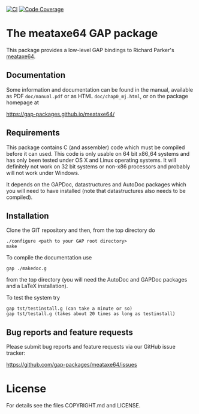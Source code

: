 [![CI](https://github.com/gap-packages/meataxe64/actions/workflows/CI.yml/badge.svg)](https://github.com/gap-packages/meataxe64/actions/workflows/CI.yml)
[![Code Coverage](https://codecov.io/github/gap-packages/meataxe64/coverage.svg?branch=master&token=)](https://codecov.io/gh/gap-packages/meataxe64)

# The meataxe64 GAP package

This package provides a low-level GAP bindings to Richard
Parker's [meataxe64](https://meataxe64.wordpress.com).

## Documentation

Some information and documentation can be found in the manual, available
as PDF `doc/manual.pdf` or as HTML `doc/chap0_mj.html`, or on the package
homepage at

<https://gap-packages.github.io/meataxe64/>

## Requirements

This package contains C (and assembler) code which must be compiled
before it can used. This code is only usable on 64 bit x86_64 systems
and has only been tested under OS X and Linux operating systems. It
will definitely not work on 32 bit systems or non-x86 processors and
probably will not work under Windows.

It depends on the GAPDoc, datastructures and AutoDoc packages which
you will need to have installed (note that datastructures also needs
to be compiled).

## Installation

Clone the GIT repository and then, from the top directory do

```
./configure <path to your GAP root directory>
make
```

To compile the documentation use

```
gap ./makedoc.g
```

from the top directory (you will need the AutoDoc and GAPDoc packages
and a LaTeX installation).

To test the system try

```
gap tst/testinstall.g (can take a minute or so)
gap tst/testall.g (takes about 20 times as long as testinstall)
```

## Bug reports and feature requests

Please submit bug reports and feature requests via our GitHub issue tracker:

  <https://github.com/gap-packages/meataxe64/issues>


# License

For details see the files COPYRIGHT.md and LICENSE.


